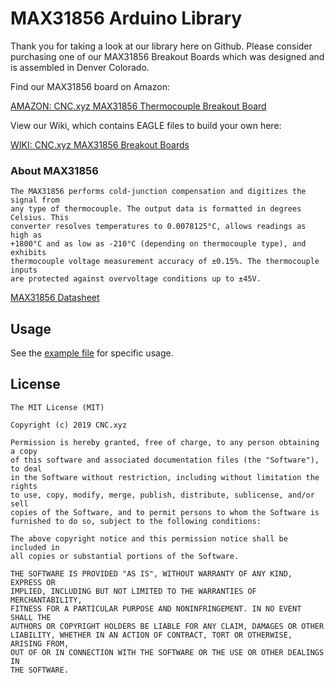 # MAX31856 Arduino Library

Thank you for taking a look at our library here on Github. Please consider purchasing one of our MAX31856 Breakout Boards which was designed and is assembled in Denver Colorado.

Find our MAX31856 board on Amazon:

[AMAZON: CNC.xyz MAX31856 Thermocouple Breakout Board](https://www.amazon.com/gp/product/B07N7RXQF6/ref=as_li_tl?ie=UTF8&camp=1789&creative=9325&creativeASIN=B07N7RXQF6&linkCode=as2&tag=09-87-54-87-20&linkId=ab698e830c08b9e2140e961d868c8fec)

View our Wiki, which contains EAGLE files to build your own here:

[WIKI: CNC.xyz MAX31856 Breakout Boards](https://wiki.cnc.xyz/MAX31856)

### About MAX31856

    The MAX31856 performs cold-junction compensation and digitizes the signal from
    any type of thermocouple. The output data is formatted in degrees Celsius. This
    converter resolves temperatures to 0.0078125°C, allows readings as high as
    +1800°C and as low as -210°C (depending on thermocouple type), and exhibits
    thermocouple voltage measurement accuracy of ±0.15%. The thermocouple inputs
    are protected against overvoltage conditions up to ±45V.
    
[MAX31856 Datasheet](https://datasheets.maximintegrated.com/en/ds/MAX31856.pdf)


## Usage

See the [example file](MAX31856_Example/MAX31856_Example.ino) for specific usage.

## License

    The MIT License (MIT)

    Copyright (c) 2019 CNC.xyz
    
    Permission is hereby granted, free of charge, to any person obtaining a copy
    of this software and associated documentation files (the "Software"), to deal
    in the Software without restriction, including without limitation the rights
    to use, copy, modify, merge, publish, distribute, sublicense, and/or sell
    copies of the Software, and to permit persons to whom the Software is
    furnished to do so, subject to the following conditions:

    The above copyright notice and this permission notice shall be included in
    all copies or substantial portions of the Software.

    THE SOFTWARE IS PROVIDED "AS IS", WITHOUT WARRANTY OF ANY KIND, EXPRESS OR
    IMPLIED, INCLUDING BUT NOT LIMITED TO THE WARRANTIES OF MERCHANTABILITY,
    FITNESS FOR A PARTICULAR PURPOSE AND NONINFRINGEMENT. IN NO EVENT SHALL THE
    AUTHORS OR COPYRIGHT HOLDERS BE LIABLE FOR ANY CLAIM, DAMAGES OR OTHER
    LIABILITY, WHETHER IN AN ACTION OF CONTRACT, TORT OR OTHERWISE, ARISING FROM,
    OUT OF OR IN CONNECTION WITH THE SOFTWARE OR THE USE OR OTHER DEALINGS IN
    THE SOFTWARE.
